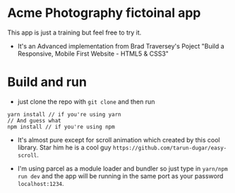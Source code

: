 # Acme Photography fictoinal app
This app is just a training but feel free to try it.
* It's an Advanced implementation from Brad Traversey's Poject "Build a Responsive, Mobile First Website - HTML5 & CSS3"

# Build and run

* just clone the repo with `git clone` and then run

```
yarn install // if you're using yarn
// And guess what
npm install // if you're using npm
```
* It's almost pure except for scroll animation which created by this cool library. Star him he is a cool guy `https://github.com/tarun-dugar/easy-scroll`.

* I'm using parcel as a module loader and bundler so just type in `yarn/npm run dev` and the app will be running in the same port as your password
`localhost:1234`.